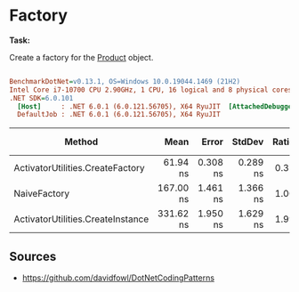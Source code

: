 # Factory

**Task:**

Create a factory for the [Product](FastestWaysInCSharp/Factory/Product.cs) object.

``` ini

BenchmarkDotNet=v0.13.1, OS=Windows 10.0.19044.1469 (21H2)
Intel Core i7-10700 CPU 2.90GHz, 1 CPU, 16 logical and 8 physical cores
.NET SDK=6.0.101
  [Host]     : .NET 6.0.1 (6.0.121.56705), X64 RyuJIT  [AttachedDebugger]
  DefaultJob : .NET 6.0.1 (6.0.121.56705), X64 RyuJIT


```
|                            Method |      Mean |    Error |   StdDev | Ratio | RatioSD | Code Size |  Gen 0 | Allocated |
|---------------------------------- |----------:|---------:|---------:|------:|--------:|----------:|-------:|----------:|
|  ActivatorUtilities.CreateFactory |  61.94 ns | 0.308 ns | 0.289 ns |  0.37 |    0.00 |     294 B | 0.0105 |      88 B |
|                      NaiveFactory | 167.00 ns | 1.461 ns | 1.366 ns |  1.00 |    0.00 |     342 B | 0.0467 |     392 B |
| ActivatorUtilities.CreateInstance | 331.62 ns | 1.950 ns | 1.629 ns |  1.99 |    0.02 |     304 B | 0.0238 |     200 B |

## Sources

- https://github.com/davidfowl/DotNetCodingPatterns
